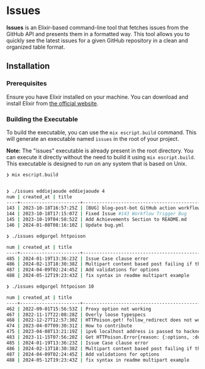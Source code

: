 # Issues

**Issues** is an Elixir-based command-line tool that fetches issues from the GitHub API and presents them in a formatted way. This tool allows you to quickly see the latest issues for a given GitHub repository in a clean and organized table format.

## Installation

### Prerequisites

Ensure you have Elixir installed on your machine. You can download and install Elixir from [the official website](https://elixir-lang.org/install.html).

### Building the Executable

To build the executable, you can use the `mix escript.build` command. This will generate an executable named `issues` in the root of your project.

**Note:** The "issues" executable is already present in the root directory. You can execute it directly without the need to build it using `mix escript.build`. This executable is designed to run on any system that is based on Unix.

```sh
❯ mix escript.build


❯ ./issues eddiejaoude eddiejaoude 4
num | created_at | title
----+----------------------+-------------------------------------------------------------
143 | 2023-10-18T16:57:25Z | [BUG] blog-post-bot GitHub action workflow Triggering issue.
144 | 2023-10-18T17:15:07Z | Fixed Issue #143 Workflow Trigger Bug
145 | 2023-10-19T04:58:52Z | Add Achievements Section to README.md
146 | 2024-01-08T08:16:10Z | Update bug.yml

❯ ./issues edgurgel httpoison

num | created_at | title
----+----------------------+--------------------------------------------------------------------------------------
485 | 2024-01-19T13:36:23Z | Issue Case clause error
486 | 2024-02-13T18:30:38Z | Multipart content based post failing if the file name contains space or () characters
487 | 2024-04-09T02:24:45Z | Add validations for options
488 | 2024-05-12T19:23:43Z | fix syntax in readme multipart example

❯ ./issues edgurgel httpoison 10

num | created_at | title
----+----------------------+--------------------------------------------------------------------------------------------------
462 | 2022-09-01T15:56:53Z | Proxy option not working
467 | 2022-11-17T22:08:28Z | Overly loose typespecs
468 | 2022-12-27T12:57:30Z | HTTPoison.get! follow_redirect does not work with an async request
474 | 2023-04-07T09:30:31Z | How to contribute
475 | 2023-04-08T13:21:19Z | ipv6 localhost address is passed to hackney without square brackets
483 | 2023-11-15T07:56:20Z | Get HTTPoison.Error{reason: {:options, :dependency}} when send request with settings for tlsv1.3
485 | 2024-01-19T13:36:23Z | Issue Case clause error
486 | 2024-02-13T18:30:38Z | Multipart content based post failing if the file name contains space or () characters
487 | 2024-04-09T02:24:45Z | Add validations for options
488 | 2024-05-12T19:23:43Z | fix syntax in readme multipart example
```
